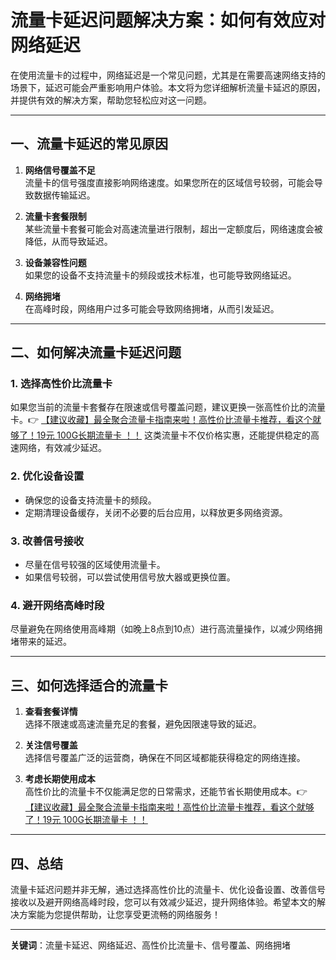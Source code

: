 # 流量卡延迟问题解决方案：如何有效应对网络延迟

在使用流量卡的过程中，网络延迟是一个常见问题，尤其是在需要高速网络支持的场景下，延迟可能会严重影响用户体验。本文将为您详细解析流量卡延迟的原因，并提供有效的解决方案，帮助您轻松应对这一问题。

---

## 一、流量卡延迟的常见原因

1. **网络信号覆盖不足**  
   流量卡的信号强度直接影响网络速度。如果您所在的区域信号较弱，可能会导致数据传输延迟。

2. **流量卡套餐限制**  
   某些流量卡套餐可能会对高速流量进行限制，超出一定额度后，网络速度会被降低，从而导致延迟。

3. **设备兼容性问题**  
   如果您的设备不支持流量卡的频段或技术标准，也可能导致网络延迟。

4. **网络拥堵**  
   在高峰时段，网络用户过多可能会导致网络拥堵，从而引发延迟。

---

## 二、如何解决流量卡延迟问题

### 1. 选择高性价比流量卡  
   如果您当前的流量卡套餐存在限速或信号覆盖问题，建议更换一张高性价比的流量卡。👉 [【建议收藏】最全聚合流量卡指南来啦！高性价比流量卡推荐，看这个就够了！19元 100G长期流量卡 ！！](https://bit.ly/Liuliangka) 这类流量卡不仅价格实惠，还能提供稳定的高速网络，有效减少延迟。

### 2. 优化设备设置  
   - 确保您的设备支持流量卡的频段。  
   - 定期清理设备缓存，关闭不必要的后台应用，以释放更多网络资源。

### 3. 改善信号接收  
   - 尽量在信号较强的区域使用流量卡。  
   - 如果信号较弱，可以尝试使用信号放大器或更换位置。

### 4. 避开网络高峰时段  
   尽量避免在网络使用高峰期（如晚上8点到10点）进行高流量操作，以减少网络拥堵带来的延迟。

---

## 三、如何选择适合的流量卡

1. **查看套餐详情**  
   选择不限速或高速流量充足的套餐，避免因限速导致的延迟。

2. **关注信号覆盖**  
   选择信号覆盖广泛的运营商，确保在不同区域都能获得稳定的网络连接。

3. **考虑长期使用成本**  
   高性价比的流量卡不仅能满足您的日常需求，还能节省长期使用成本。👉 [【建议收藏】最全聚合流量卡指南来啦！高性价比流量卡推荐，看这个就够了！19元 100G长期流量卡 ！！](https://bit.ly/Liuliangka)

---

## 四、总结

流量卡延迟问题并非无解，通过选择高性价比的流量卡、优化设备设置、改善信号接收以及避开网络高峰时段，您可以有效减少延迟，提升网络体验。希望本文的解决方案能为您提供帮助，让您享受更流畅的网络服务！

---

**关键词**：流量卡延迟、网络延迟、高性价比流量卡、信号覆盖、网络拥堵